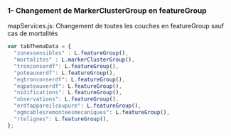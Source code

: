 
### 1- Changement de MarkerClusterGroup en featureGroup
mapServices.js: Changement de toutes les couches en featureGroup sauf cas de mortalités
```javascript
var tabThemaData = {
  "zonessensibles" : L.featureGroup(), 
  "mortalites" : L.markerClusterGroup(), 
  "tronconserdf": L.featureGroup(),
  "poteauxerdf": L.featureGroup(),
  "eqtronconserdf": L.featureGroup(),
  "eqpoteauxerdf": L.featureGroup(),
  "nidifications": L.featureGroup(),
  "observations": L.featureGroup(),
  "erdfappareilcoupure": L.featureGroup(),
  "ogmcablesremonteesmecaniques": L.featureGroup(),
  "rtelignes": L.featureGroup(),
};

```


